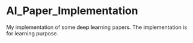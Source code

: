 # AI_Paper_Implementation
My implementation of some deep learning papers. The implementation is for learning purpose.
